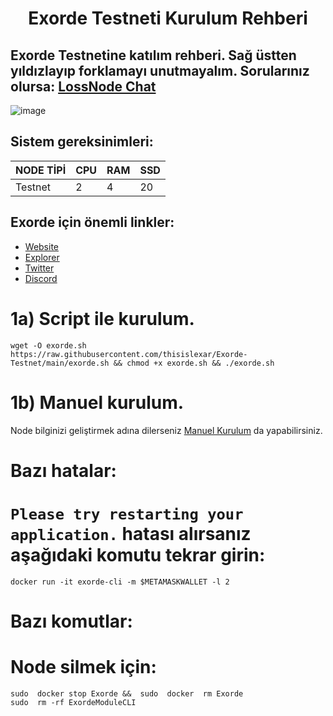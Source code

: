 <h1 align="center">Exorde Testneti Kurulum Rehberi

## Exorde Testnetine katılım rehberi. Sağ üstten yıldızlayıp forklamayı unutmayalım. Sorularınız olursa: [LossNode Chat](https://t.me/LossNode)

![image](https://user-images.githubusercontent.com/101462877/201366264-ee389469-9a0d-423f-8c7f-636237afeff0.png)

## Sistem gereksinimleri:
NODE TİPİ | CPU     | RAM      | SSD     |
| ------------- | ------------- | ------------- | -------- |
| Testnet | 2         | 4         | 20  |

## Exorde için önemli linkler:
- [Website](https://exorde.network/)
- [Explorer](https://explorer.exorde.network/leaderboard)
- [Twitter](https://twitter.com/ExordeLabs)
- [Discord](https://discord.gg/zHSTc2FmfK)

# 1a) Script ile kurulum.

```
wget -O exorde.sh https://raw.githubusercontent.com/thisislexar/Exorde-Testnet/main/exorde.sh && chmod +x exorde.sh && ./exorde.sh
```

# 1b) Manuel kurulum.

Node bilginizi geliştirmek adına dilerseniz [Manuel Kurulum](https://github.com/thisislexar/Exorde-Testnet/blob/main/exorde_manual.md) da yapabilirsiniz.


# Bazı hatalar:



# `Please try restarting your application.` hatası alırsanız aşağıdaki komutu tekrar girin:

```
docker run -it exorde-cli -m $METAMASKWALLET -l 2
```



# Bazı komutlar:

# Node silmek için:

```
sudo  docker stop Exorde &&  sudo  docker  rm Exorde
sudo  rm -rf ExordeModuleCLI
``` 

